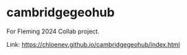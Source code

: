 # cambridgegeohub
For Fleming 2024 Collab project. 

Link:
https://chloenev.github.io/cambridgegeohub/index.html 
